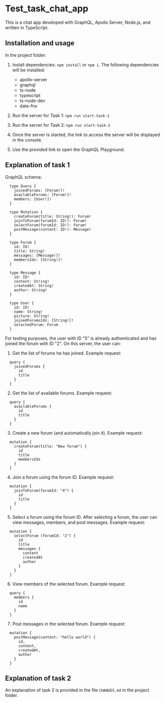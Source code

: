 # Test_task_chat_app

This is a chat app developed with GraphQL, Apollo Server, Node.js, and written in TypeScript.

## Installation and usage

In the project folder:

1. Install dependencies: `npm install` or `npm i`. The following dependencies will be installed:
    - apollo-server
    - graphql
    - ts-node
    - typescript
    - ts-node-dev
    - date-fns

2. Run the server for Task 1: `npm run start-task-1`
3. Run the server for Task 2: `npm run start-task-2`
4. Once the server is started, the link to access the server will be displayed in the console.
5. Use the provided link to open the GraphQL Playground.

## Explanation of task 1

GraphQL schema:
```
  type Query {
    joinedForums: [Forum!]!
    availableForums: [Forum!]!
    members: [User!]!
  }

  type Mutation {
    createForum(title: String!): Forum!
    joinToForum(forumId: ID!): Forum!
    selectForum(forumId: ID!): Forum!
    postMessage(content: ID!): Message!
  }

  type Forum {
    id: ID!
    title: String!
    messages: [Message!]!
    membersIds: [String!]!
  }

  type Message {
    id: ID!
    content: String!
    createdAt: String!
    author: String!
  }

  type User {
    id: ID!
    name: String!
    picture: String!
    joinedForumsIds: [String!]!
    selectedForum: Forum
  }
```

For testing purposes, the user with ID "5" is already authenticated and has joined the forum with ID "2".
On this server, the user can:

1. Get the list of forums he has joined. Example request:
```
  query {
    joinedForums {
      id
      title
    }
  }
```
2. Get the list of available forums. Example request:
```
  query {
    availableForums {
      id
      title
    }
  }
```
3. Create a new forum (and automatically join it). Example request:
```
  mutation {
    createForum(title: "New forum") {
      id
      title
      membersIds
    }
  }
```
4. Join a forum using the forum ID. Example request:
```
  mutation {
    joinToForum(forumId: "4") {
      id
      title
    }
  }
```
5. Select a forum using the forum ID. After selecting a forum, the user can view messages, members, and post messages. Example request:
```
  mutation {
    selectForum (forumId: "2") {
      id
      title
      messages {
        content
        createdAt
        author
      }
    }
  }
```
6. View members of the selected forum. Example request:
```
  query {
    members {
      id
      name
    }
  }
```
7. Post messages in the selected forum. Example request:
```
  mutation {
    postMessage(content: "hello world") {
      id,
      content,
      createdAt,
      author
    }
  }
```

## Explanation of task 2

An explanation of task 2 is provided in the file `CHANGES.md` in the project folder.
